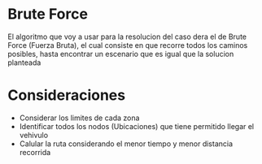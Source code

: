 # Brute Force
El algoritmo que voy a usar para la resolucion del caso dera el de Brute Force (Fuerza Bruta), el cual consiste en que recorre todos los caminos posibles, hasta encontrar un escenario que es igual que la solucion planteada

# Consideraciones
- Considerar los limites de cada zona 
- Identificar todos los nodos (Ubicaciones) que tiene permitido llegar el vehivulo
- Calular la ruta considerando el menor tiempo y menor distancia recorrida
